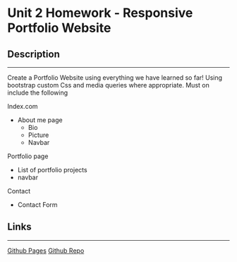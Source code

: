 # Unit 2 Homework - Responsive Portfolio Website

## Description
---
Create a Portfolio Website using everything we have learned so far!
Using bootstrap custom Css and media queries where appropriate.
Must on include the following

Index.com
   * About me page
      * Bio
      * Picture
      * Navbar

Portfolio page

   * List of portfolio projects
   * navbar

Contact 
   * Contact Form

## Links
---

[Github Pages](https://contrabandkc.github.io/Responsive-Portfolio/)
[Github Repo](https://github.com/contrabandKC/Responsive-Portfolio)
